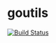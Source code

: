 # goutils

[![Build Status](https://travis-ci.org/Leon1108/goutils.svg?branch=develop)](https://travis-ci.org/Leon1108/goutils)
